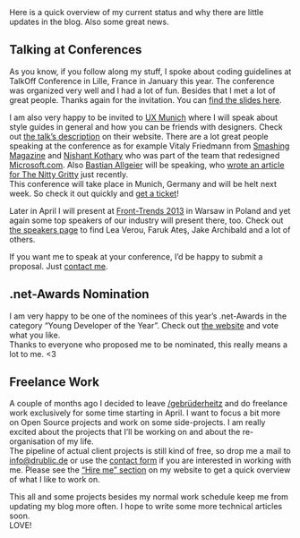 <div class="post__intro" markdown="1">
Here is a quick overview of my current status and why there are little updates in the blog. Also some great news.
</div>


## Talking at Conferences

As you know, if you follow along my stuff, I spoke about coding guidelines at TalkOff Conference in Lille, France in January this year. The conference was organized very well and I had a lot of fun. Besides that I met a lot of great people. Thanks again for the invitation. You can <a href="https://www.hansreinl.de/archive/takeoff-conference-talking-about-good-code/">find the slides here</a>.

I am also very happy to be invited to <a href="http://www.uxmunich.com/">UX Munich</a> where I will speak about style guides in general and how you can be friends with designers. Check out <a href="http://www.uxmunich.com/speakers/hans-christian-reinl">the talk’s description</a> on their website. There are a lot great people speaking at the conference as for example Vitaly Friedmann from <a href="http://www.smashingmagazine.com/">Smashing Magazine</a> and <a href="http://rainypixels.com/">Nishant Kothary</a> who was part of the team that redesigned <a href="http://www.microsoft.com/">Microsoft.com</a>. Also <a href="http://bastianallgeier.com/">Bastian Allgeier</a> will be speaking, who <a href="http://thenittygritty.co/the-future-of-the-web-a-draft">wrote an article for The Nitty Gritty</a> just recently.<br>
This conference will take place in Munich, Germany and will be helt next week. So check it out quickly and <a href="http://uxmunich.com/register">get a ticket</a>!

Later in April I will present at <a href="http://2013.front-trends.com/">Front-Trends 2013</a> in Warsaw in Poland and yet again some top speakers of our industry will present there, too. Check out <a href="http://2013.front-trends.com/speakers/">the speakers page</a> to find Lea Verou, Faruk Ateş, Jake Archibald and a lot of others.

If you want me to speak at your conference, I’d be happy to submit a proposal. Just <a href="https://www.hansreinl.de/#contact">contact me</a>.

## .net-Awards Nomination

I am very happy to be one of the nominees of this year’s .net-Awards in the category “Young Developer of the Year”. Check out <a href="http://www.thenetawards.com/">the website</a> and vote what you like.<br>
Thanks to everyone who proposed me to be nominated, this really means a lot to me. &lt;3


## Freelance Work

A couple of months ago I decided to leave <a href="http://gebruederheitz.de/">/gebrüderheitz</a> and do freelance work exclusively for some time starting in April. I want to focus a bit more on Open Source projects and work on some side-projects. I am really excited about the projects that I’ll be working on and about the re-organisation of my life.<br>
The pipeline of actual client projects is still kind of free, so drop me a mail to <a href="mailto:info@drublic.de">info@drublic.de</a> or use the <a href="https://www.hansreinl.de/#contact">contact form</a> if you are interested in working with me. Please see the <a href="https://www.hansreinl.de/#hire-me">“Hire me” section</a> on my website to get a quick overview of what I like to work on.

This all and some projects besides my normal work schedule keep me from updating my blog more often. I hope to write some more technical articles soon.<br>
LOVE!

